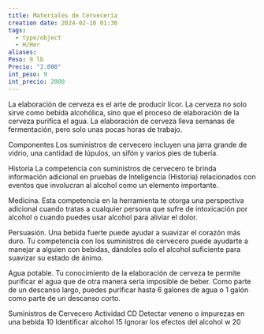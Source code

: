 ```yaml
---
title: Materiales de Cervecería
creation date: 2024-02-16 01:36
tags:
  - type/object
  - H/Her
aliases: 
Peso: 9 lb
Precio: "2.000"
int_peso: 9
int_precio: 2000
---
```


La elaboración de cerveza es el arte de producir licor. La cerveza no solo sirve como bebida alcohólica, sino que el proceso de elaboración de la cerveza purifica el agua. La elaboración de cerveza lleva semanas de fermentación, pero solo unas pocas horas de trabajo.

Componentes Los suministros de cervecero incluyen una jarra grande de vidrio, una cantidad de lúpulos, un sifón y varios pies de tubería.

Historia La competencia con suministros de cervecero te brinda información adicional en pruebas de Inteligencia (Historia) relacionados con eventos que involucran al alcohol como un elemento importante.

Medicina. Esta competencia en la herramienta te otorga una perspectiva adicional cuando tratas a cualquier persona que sufre de intoxicación por alcohol o cuando puedes usar alcohol para aliviar el dolor.

Persuasión. Una bebida fuerte puede ayudar a suavizar el corazón más duro. Tu competencia con los suministros de cervecero puede ayudarte a manejar a alguien con bebidas, dándoles solo el alcohol suficiente para suavizar su estado de ánimo.

Agua potable. Tu conocimiento de la elaboración de cerveza te permite purificar el agua que de otra manera sería imposible de beber. Como parte de un descanso largo, puedes purificar hasta 6 galones de agua o 1 galón como parte de un descanso corto.


Suministros de Cervecero
Actividad                                                                       CD
Detectar veneno o impurezas en una bebida             10
Identificar alcohol                                                         15
Ignorar los efectos del alcohol                                   w 20